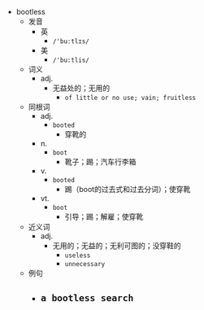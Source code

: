 - bootless
  - 发音
    - 英
      - `/'buːtlɪs/`
    - 美
      - `/'bu:tlis/`
  - 词义
    - adj.
      - 无益处的；无用的
        - `of little or no use; vain; fruitless `
  - 同根词
    - adj.
      - `booted`
        - 穿靴的
    - n.
      - `boot`
        - 靴子；踢；汽车行李箱
    - v.
      - `booted`
        - 踢（boot的过去式和过去分词）；使穿靴
    - vt.
      - `boot`
        - 引导；踢；解雇；使穿靴
  - 近义词
    - adj.
      - 无用的；无益的；无利可图的；没穿鞋的
        - `useless`
        - `unnecessary`
  - 例句
    - `a bootless search`
      - 

